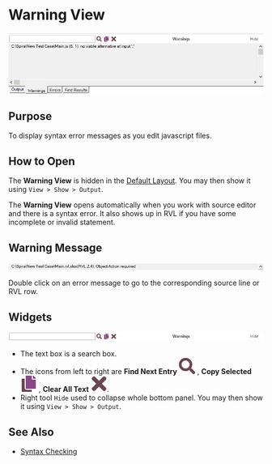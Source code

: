 # Warning View

![warning view](./img/warning_view1.png)

## Purpose

To display syntax error messages as you edit javascript files.

## How to Open

The **Warning View** is hidden in the [Default Layout](restoring_the_default_layout.md). You may then show it using `View > Show > Output`.

The **Warning View** opens automatically when you work with source editor and there is a syntax error. It also shows up in RVL if you have some incomplete or invalid statement.

## Warning Message

![warning view, error messages](./img/warning_view2.png)

Double click on an error message to go to the corresponding source line or RVL row.

## Widgets

![view widgets](./img/warning_view3.png)

* The text box is a search box.
* The icons from left to right are **Find Next Entry** ![view widgets, find next entry](./img/Tool.Find_Next32.png)
, **Copy Selected** ![view widgets, copy selected](./img/Tool.Copy32.png)
, **Clear All Text** ![view widgets, clear all text](./img/Tool.Clear32.png).
* Right tool `Hide` used to collapse whole bottom panel. You may then show it using `View > Show > Output`.

## See Also

* [Syntax Checking](syntax_checking.md)
